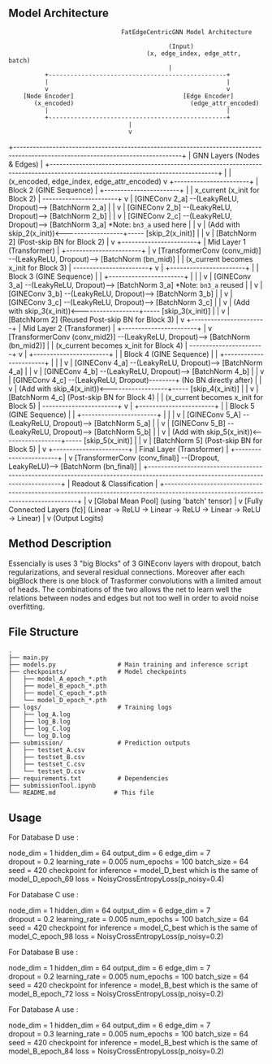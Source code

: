 ## Model Architecture

                                   FatEdgeCentricGNN Model Architecture

                                                (Input)
                                          (x, edge_index, edge_attr, batch)
                                                |
              +-------------------------------------------------+
              |                                                 |
              v                                                 v
        [Node Encoder]                              [Edge Encoder]
           (x_encoded)                                (edge_attr_encoded)
              |                                                 |
              +-------------------------------------------------+
                                     |
                                     v
+---------------------------------------------------------------------------------------------------------------------------------+
|                                                           GNN Layers (Nodes & Edges)                                            |
+---------------------------------------------------------------------------------------------------------------------------------+
                                     |
                                     | (x_encoded, edge_index, edge_attr_encoded)
                                     v
                             +-----------------------+
                             | Block 2 (GINE Sequence) |
                             +-----------------------+
                                     |
                                     |  x_current (x_init for Block 2)
                                     |  -----------------------+
                                     v                        |
               [GINEConv 2_a] --(LeakyReLU, Dropout)--> [BatchNorm 2_a]
                     |                                       |
                     v                                       |
               [GINEConv 2_b] --(LeakyReLU, Dropout)--> [BatchNorm 2_b]
                     |                                       |
                     v                                       |
               [GINEConv 2_c] --(LeakyReLU, Dropout)--> [BatchNorm 3_a] *Note: `bn3_a` used here
                     |                                       |
                     v                                       |
                (Add with skip_2(x_init))<------------------+----- [skip_2(x_init)]
                     |                                       |
                     v                                       |
               [BatchNorm 2] (Post-skip BN for Block 2)
                     |
                     v
             +-----------------------+
             | Mid Layer 1 (Transformer) |
             +-----------------------+
                     |
                     v
       [TransformerConv (conv_mid)] --(LeakyReLU, Dropout)--> [BatchNorm (bn_mid)]
                     |
                     | (x_current becomes x_init for Block 3)
                     | -----------------------+
                     v                        |
             +-----------------------+        |
             | Block 3 (GINE Sequence) |        |
             +-----------------------+        |
                     |                        |
                     v                        |
               [GINEConv 3_a] --(LeakyReLU, Dropout)--> [BatchNorm 3_a] *Note: `bn3_a` reused
                     |                                       |
                     v                                       |
               [GINEConv 3_b] --(LeakyReLU, Dropout)--> [BatchNorm 3_b]
                     |                                       |
                     v                                       |
               [GINEConv 3_c] --(LeakyReLU, Dropout)--> [BatchNorm 3_c]
                     |                                       |
                     v                                       |
                (Add with skip_3(x_init))<------------------+----- [skip_3(x_init)]
                     |                                       |
                     v                                       |
               [BatchNorm 2] (Reused Post-skip BN for Block 3)
                     |
                     v
             +-----------------------+
             | Mid Layer 2 (Transformer) |
             +-----------------------+
                     |
                     v
     [TransformerConv (conv_mid2)] --(LeakyReLU, Dropout)--> [BatchNorm (bn_mid2)]
                     |
                     | (x_current becomes x_init for Block 4)
                     | -----------------------+
                     v                        |
             +-----------------------+        |
             | Block 4 (GINE Sequence) |        |
             +-----------------------+        |
                     |                        |
                     v                        |
               [GINEConv 4_a] --(LeakyReLU, Dropout)--> [BatchNorm 4_a]
                     |                                       |
                     v                                       |
               [GINEConv 4_b] --(LeakyReLU, Dropout)--> [BatchNorm 4_b]
                     |                                       |
                     v                                       |
               [GINEConv 4_c] --(LeakyReLU, Dropout)--------+ (No BN directly after)
                     |                                       |
                     v                                       |
                (Add with skip_4(x_init))<------------------+----- [skip_4(x_init)]
                     |                                       |
                     v                                       |
               [BatchNorm 4_c] (Post-skip BN for Block 4)
                     |
                     | (x_current becomes x_init for Block 5)
                     | -----------------------+
                     v                        |
             +-----------------------+        |
             | Block 5 (GINE Sequence) |        |
             +-----------------------+        |
                     |                        |
                     v                        |
               [GINEConv 5_A] --(LeakyReLU, Dropout)--> [BatchNorm 5_a]
                     |                                       |
                     v                                       |
               [GINEConv 5_B] --(LeakyReLU, Dropout)--> [BatchNorm 5_b]
                     |                                       |
                     v                                       |
                (Add with skip_5(x_init))<------------------+----- [skip_5(x_init)]
                     |                                       |
                     v                                       |
               [BatchNorm 5] (Post-skip BN for Block 5)
                     |
                     v
             +-----------------------+
             | Final Layer (Transformer) |
             +-----------------------+
                     |
                     v
     [TransformerConv (conv_final)] --(Dropout, LeakyReLU)--> [BatchNorm (bn_final)]
                     |
+---------------------------------------------------------------------------------------------------------------------------------+
|                                                       Readout & Classification                                                |
+---------------------------------------------------------------------------------------------------------------------------------+
                     |
                     v
              [Global Mean Pool] (using 'batch' tensor)
                     |
                     v
           [Fully Connected Layers (fc)]
             (Linear -> ReLU -> Linear -> ReLU -> Linear -> ReLU -> Linear)
                     |
                     v
               (Output Logits)



## Method Description


Essencially is uses 3 "big Blocks" of 3 GINEconv layers with dropout, batch regularizations, and several residual connections. 
Moreover after each bigBlock there is one block of Trasformer convolutions with a limited amout of heads. 
The combinations of the two allows the net to learn well the relations between nodes and edges but not too well in order to avoid noise overfitting.


## File Structure

```
.
├── main.py  
├── models.py                 # Main training and inference script
├── checkpoints/              # Model checkpoints
│   ├── model_A_epoch_*.pth
│   ├── model_B_epoch_*.pth
│   ├── model_C_epoch_*.pth
│   └── model_D_epoch_*.pth
├── logs/                     # Training logs
│   ├── log_A.log
│   ├── log_B.log
│   ├── log_C.log
│   └── log_D.log
├── submission/               # Prediction outputs
│   ├── testset_A.csv
│   ├── testset_B.csv
│   ├── testset_C.csv
│   └── testset_D.csv
├── requirements.txt          # Dependencies
├── submissionTool.ipynb
└── README.md                # This file
```

## Usage

For Database D use : 

node_dim = 1 
    hidden_dim = 64
    output_dim = 6
    edge_dim = 7  
    dropout = 0.2
    learning_rate = 0.005
    num_epochs = 100
    batch_size = 64
    seed = 420
    checkpoint for inference = model_D_best which is the same of model_D_epoch_69
    loss = NoisyCrossEntropyLoss(p_noisy=0.4) 


For Database C use : 

node_dim = 1 
    hidden_dim = 64
    output_dim = 6
    edge_dim = 7  
    dropout = 0.2
    learning_rate = 0.005
    num_epochs = 100
    batch_size = 64
    seed = 420
    checkpoint for inference = model_C_best which is the same of model_C_epoch_98
    loss = NoisyCrossEntropyLoss(p_noisy=0.2) 


For Database B use : 

node_dim = 1 
    hidden_dim = 64
    output_dim = 6
    edge_dim = 7  
    dropout = 0.2
    learning_rate = 0.005
    num_epochs = 100
    batch_size = 64
    seed = 420
    checkpoint for inference = model_B_best which is the same of model_B_epoch_72
    loss = NoisyCrossEntropyLoss(p_noisy=0.2) 

For Database A use : 

node_dim = 1 
    hidden_dim = 64
    output_dim = 6
    edge_dim = 7  
    dropout = 0.3
    learning_rate = 0.005
    num_epochs = 100
    batch_size = 64
    seed = 420
    checkpoint for inference = model_B_best which is the same of model_B_epoch_84
    loss = NoisyCrossEntropyLoss(p_noisy=0.2) 






